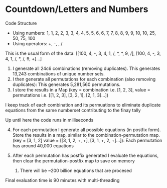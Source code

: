 # Countdown/Letters and Numbers

Code Structure
- Using numbers: 1, 1, 2, 2, 3, 3, 4, 4, 5, 5, 6, 6, 7, 7, 8, 8, 9, 9, 10, 10, 25, 50, 75, 100
- Using operators: +, -, , /

This is the usual form of the data: [[100, 4, -, 3, 4, 1, /, *, *, 9, /], [100, 4, -, 3, 4, 1, /, *, /, 9, +]...]

1. I generate all 24c6 combinations (removing duplicates). This generates 13,243 combinations of unique number sets.
2. I then generate all permutations for each combination (also removing duplicates): This generates 5,281,560 permutations.
3. I store the results in a Map (key = combination i.e. [1, 2, 3], value = permutations i.e. [[1, 2, 3], [3, 2, 1], [2, 1, 3]...])

I keep track of each combination and its permuations to eliminate duplicate equations from the same numberset contributing to the finay tally

Up until here the code runs in milliseconds

4. For each permutation I generate all possible equations (in postfix form). Store the results in a map, similar to the combination-permutation map. (key = [3, 1, 2] value = [[3, 1, 2, +, +], [3, 1, +, 2, +]...]): Each permutation has around 40,000 equations

5. After each permutation has postfix generated I evaluate the equations, then clear the permutation-postfix map to save on memory
   1. There will be ~200 billion equations that are procesed

Final evaluation time is 90 minutes with multi-threading
